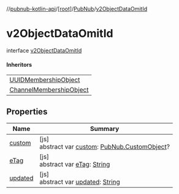 //[pubnub-kotlin-api](../../../../index.md)/[[root]](../../index.md)/[PubNub](../index.md)/[v2ObjectDataOmitId](index.md)

# v2ObjectDataOmitId

interface [v2ObjectDataOmitId](index.md)

#### Inheritors

| |
|---|
| [UUIDMembershipObject](../-u-u-i-d-membership-object/index.md) |
| [ChannelMembershipObject](../-channel-membership-object/index.md) |

## Properties

| Name | Summary |
|---|---|
| [custom](custom.md) | [js]<br>abstract var [custom](custom.md): [PubNub.CustomObject](../-custom-object/index.md)? |
| [eTag](e-tag.md) | [js]<br>abstract var [eTag](e-tag.md): [String](https://kotlinlang.org/api/latest/jvm/stdlib/kotlin/-string/index.html) |
| [updated](updated.md) | [js]<br>abstract var [updated](updated.md): [String](https://kotlinlang.org/api/latest/jvm/stdlib/kotlin/-string/index.html) |
